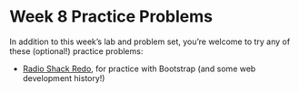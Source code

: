 # Week 8 Practice Problems


In addition to this week’s lab and problem set, you’re welcome to try any of these (optional!) practice problems:


* [Radio Shack Redo](redo.md), for practice with Bootstrap (and some web development history!)







